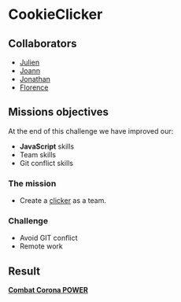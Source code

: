 # CookieClicker

## Collaborators

- [Julien](https://github.com/Gabrielju)
- [Joann](https://github.com/DelahayJoann)
- [Jonathan](https://github.com/deschuyteneerj/)
- [Florence](https://github.com/FlorenceJacobs)

## Missions objectives

At the end of this challenge we have improved our:

- **JavaScript** skills
- Team skills
- Git conflict skills

### The mission

- Create a [clicker](https://en.wikipedia.org/wiki/Cookie_Clicker) as a team.

### Challenge

- Avoid GIT conflict
- Remote work

## Result
[**Combat Corona POWER**](https://florencejacobs.github.io/CookieClicker/)
